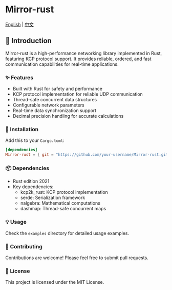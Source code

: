 # Mirror-rust

[English](README.md) | [中文](README_zh.md)

## 🌟 Introduction

Mirror-rust is a high-performance networking library implemented in Rust, featuring KCP protocol support. It provides reliable, ordered, and fast communication capabilities for real-time applications.

### ✨ Features

- Built with Rust for safety and performance
- KCP protocol implementation for reliable UDP communication
- Thread-safe concurrent data structures
- Configurable network parameters
- Real-time data synchronization support
- Decimal precision handling for accurate calculations

### 🚀 Installation

Add this to your `Cargo.toml`:

```toml
[dependencies]
Mirror-rust = { git = "https://github.com/your-username/Mirror-rust.git" }
```

### 📦 Dependencies

- Rust edition 2021
- Key dependencies:
  - kcp2k_rust: KCP protocol implementation
  - serde: Serialization framework
  - nalgebra: Mathematical computations
  - dashmap: Thread-safe concurrent maps

### 💡 Usage

Check the `examples` directory for detailed usage examples.

### 🤝 Contributing

Contributions are welcome! Please feel free to submit pull requests.

### 📄 License

This project is licensed under the MIT License.

